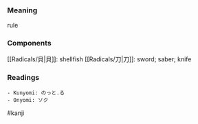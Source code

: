 ### Meaning

rule

### Components

[[Radicals/貝|貝]]: shellfish [[Radicals/刀|刀]]: sword; saber; knife

### Readings

```
- Kunyomi: のっと.る
- Onyomi: ソク
```

#kanji